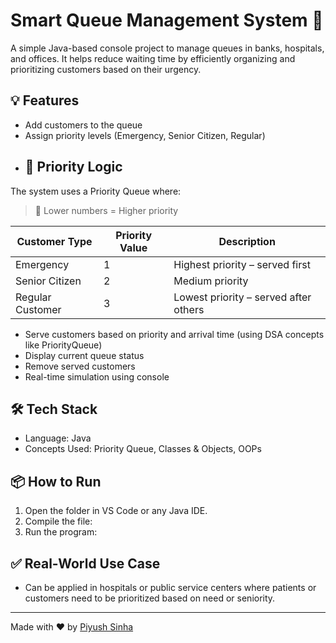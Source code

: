 # Smart Queue Management System 🚦

A simple Java-based console project to manage queues in banks, hospitals, and offices. It helps reduce waiting time by efficiently organizing and prioritizing customers based on their urgency.

## 💡 Features

- Add customers to the queue
- Assign priority levels (Emergency, Senior Citizen, Regular)
-  ## 🎯 Priority Logic

The system uses a Priority Queue where:

> 🔢 Lower numbers = Higher priority

| Customer Type      | Priority Value | Description                |
|--------------------|----------------|----------------------------|
| Emergency          | 1              | Highest priority – served first  
| Senior Citizen     | 2              | Medium priority  
| Regular Customer   | 3              | Lowest priority – served after others

- Serve customers based on priority and arrival time (using DSA concepts like PriorityQueue)
- Display current queue status
- Remove served customers
- Real-time simulation using console

## 🛠️ Tech Stack

- Language: Java
- Concepts Used: Priority Queue, Classes & Objects, OOPs

## 📦 How to Run

1. Open the folder in VS Code or any Java IDE.
2. Compile the file:
3. Run the program:


## ✅ Real-World Use Case

- Can be applied in hospitals or public service centers where patients or customers need to be prioritized based on need or seniority.

---

Made with ❤️ by [Piyush Sinha](https://github.com/piyushsinha12)
